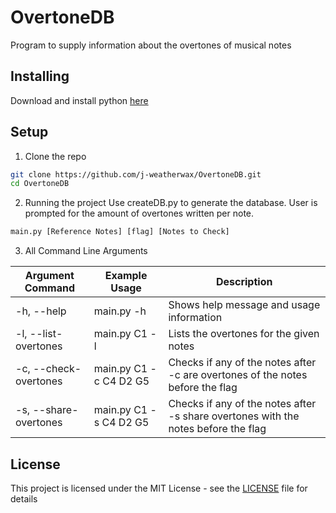 # OvertoneDB

 Program to supply information about the overtones of musical notes

## Installing
Download and install python [here](https://www.python.org/downloads/)

## Setup

1. Clone the repo
```sh
git clone https://github.com/j-weatherwax/OvertoneDB.git
cd OvertoneDB
```
2. Running the project
Use createDB.py to generate the database.  User is prompted for the amount of overtones written per note.

```python
main.py [Reference Notes] [flag] [Notes to Check]
```

3. All Command Line Arguments

|Argument Command|Example Usage|Description|
|----|----|----|
|-h, --help|main.py -h|Shows help message and usage information|
|-l, --list-overtones|main.py C1 -l|Lists the overtones for the given notes|
|-c, --check-overtones|main.py C1 -c C4 D2 G5|Checks if any of the notes after -c are overtones of the notes before the flag|
|-s, --share-overtones|main.py C1 -s C4 D2 G5|Checks if any of the notes after -s share overtones with the notes before the flag|

## License
This project is licensed under the MIT License - see the [LICENSE](LICENSE) file for details

